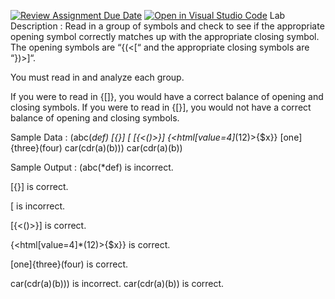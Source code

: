 [![Review Assignment Due Date](https://classroom.github.com/assets/deadline-readme-button-22041afd0340ce965d47ae6ef1cefeee28c7c493a6346c4f15d667ab976d596c.svg)](https://classroom.github.com/a/wcA63Dgd)
[![Open in Visual Studio Code](https://classroom.github.com/assets/open-in-vscode-2e0aaae1b6195c2367325f4f02e2d04e9abb55f0b24a779b69b11b9e10269abc.svg)](https://classroom.github.com/online_ide?assignment_repo_id=17740159&assignment_repo_type=AssignmentRepo)
Lab Description :   Read in a group of symbols and check to see if the appropriate opening symbol correctly matches up with the appropriate closing symbol.  
The opening symbols are “{(<[“ and the appropriate closing symbols are “})>]“.

You must read in and analyze each group.  

If you were to read in {[]}, you would have a correct balance of opening and closing symbols.
If you were to read in {[}], you would not have a correct balance of opening and closing symbols.



Sample Data : 
(abc(*def) 
[{}]
[
[{<()>}]
{<html[value=4]*(12)>{$x}}
[one]<two>{three}(four)
car(cdr(a)(b)))
car(cdr(a)(b))


Sample Output :
(abc(*def) is incorrect.

[{}] is correct.

[ is incorrect.

[{<()>}] is correct.

{<html[value=4]*(12)>{$x}} is correct.

[one]<two>{three}(four) is correct.

car(cdr(a)(b))) is incorrect.
car(cdr(a)(b)) is correct.

